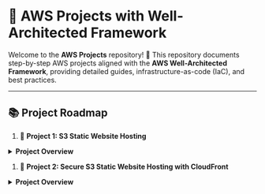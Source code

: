 # 🚀 AWS Projects with Well-Architected Framework

Welcome to the **AWS Projects** repository! 🎯 This repository documents step-by-step AWS projects aligned with the **AWS Well-Architected Framework**, providing detailed guides, infrastructure-as-code (IaC), and best practices.

---

## 📚 Project Roadmap

1. 🔽 **Project 1: S3 Static Website Hosting**  
<details>
<summary><strong>Project Overview</strong></summary>

### 🚀 **Project Overview**
In this project, we build a **static website** hosted on **Amazon S3**, accessible via a public endpoint.

---

### 📝 **1.1 Create Your S3 Static Website**
*Reference: [Enabling website hosting](https://docs.aws.amazon.com/AmazonS3/latest/userguide/EnableWebsiteHosting.html).*

1. **Access the S3 Console**
   - Sign in to the [AWS Management Console](https://console.aws.amazon.com/s3/).
   - In the left navigation pane, choose **General purpose buckets**.

2. **Create Your Bucket**
   - Give your bucket a unique name and create it with **Default** values. Do not change anything for now.

3. **Enable Static Website Hosting**
   - Go to the **Properties** tab of the bucket.
   - Under **Static website hosting**, choose **Edit**.
   - Select **Use this bucket to host a website**.
   - Under **Static website hosting**, toggle **Enable**.

4. **Configure Index and Error Documents**
   - **Index Document:** Enter the file name of the index document, typically `index.html`.  
   - **Error Document (Optional):** Enter the name of your custom error page, typically `error.html`.

5. **Upload Your Website Files**
   - Upload your `index.html` and `error.html` files into the bucket.
   - Example files: [Configuring an index document](https://docs.aws.amazon.com/AmazonS3/latest/userguide/IndexDocumentSupport.html).

---

### 🔐 **1.2 Setting Permissions for Website Access**
*Reference: [Blocking public access to S3 storage](https://docs.aws.amazon.com/AmazonS3/latest/userguide/access-control-block-public-access.html).*

By default, Amazon S3 blocks public access to your account and buckets. To host a static website, you must adjust these settings:

1. Sign in to the [Amazon S3 console](https://console.aws.amazon.com/s3/).
2. In the **Buckets** list, select the bucket configured for static website hosting.
3. Go to the **Permissions** tab.
4. Under **Block public access (bucket settings)**, click **Edit**.
5. Uncheck **Block all public access** and choose **Save changes**.

⚠️ **Warning:**  
Disabling Block Public Access allows anyone on the internet to access your bucket. Make sure you understand the security implications before proceeding.

---

### 📜 **1.3 Add a Bucket Policy for Public Access**

To make the objects in your bucket publicly readable, you need to apply a bucket policy that grants `s3:GetObject` permission.

1. In the **S3 console**, navigate to the **Permissions** tab of your bucket.
2. Under **Bucket Policy**, click **Edit**.
3. Paste the following bucket policy, replacing `your-bucket-name` with your actual bucket name:

```json
{
    "Version": "2012-10-17",
    "Statement": [
        {
            "Sid": "PublicReadGetObject",
            "Effect": "Allow",
            "Principal": "*",
            "Action": [
                "s3:GetObject"
            ],
            "Resource": [
                "arn:aws:s3:::your-bucket-name/*"
            ]
        }
    ]
}
```

### 📜 **Step 3: Click the URL**
   - Your website URL is under the **Proporties** tab of your S3 Bucket under **Static Website**  
---
</details>

1. 🔽 **Project 2: Secure S3 Static Website Hosting with CloudFront**
<details>
<summary><strong>Project Overview</strong></summary>
   
### 📝 **1.1 Create Your S3 Static Website**
*Reference: [Enabling website hosting](https://docs.aws.amazon.com/AmazonS3/latest/userguide/EnableWebsiteHosting.html).*

1. **Access the S3 Console**
   - Sign in to the [AWS Management Console](https://console.aws.amazon.com/s3/).
   - In the left navigation pane, choose **General purpose buckets**.

2. **Create Your Bucket**
   - Give your bucket a unique name and create it with **Default** values. Do not change anything for now.

3. **Enable Static Website Hosting**
   - Go to the **Properties** tab of the bucket.
   - Under **Static website hosting**, choose **Edit**.
   - Select **Use this bucket to host a website**.
   - Under **Static website hosting**, toggle **Enable**.

4. **Configure Index and Error Documents**
   - **Index Document:** Enter the file name of the index document, typically `index.html`.  
   - **Error Document (Optional):** Enter the name of your custom error page, typically `error.html`.

5. **Upload Your Website Files**
   - Upload your `index.html` and `error.html` files into the bucket.
   - Example files: [Configuring an index document](https://docs.aws.amazon.com/AmazonS3/latest/userguide/IndexDocumentSupport.html).
### 📝 **1.2 Go to the CloudFront and Create a Distributaion**
   - Select your **Origin domain** as your S3 bucket
   - Select **Origin access** as **Origin access control settings (recommended)**
   - Click **Create New OAC**
      - Create a new OAC with default values.
   - Go under **Web Application Firewall (WAF)**, and **Do not enable security protections** since this is only educational purpose.
   - Go under **Settings** and set your **Default root object - optional** as **index.html**
   - **Create** your distribution.
   - **Copy Policy** for The S3 bucket policy. 

### 📝 **1.3 Go to the S3 Bucket Policy**
   - **Edit bucket policy**
   - Paste the provided policy, and **Save Changes**
     
### 📝 **1.4 Test your Access**
   - Go Under CloudFront **Distributions**
   - Type your **Distribution domain name** into the browser, either only Distribution domain name or Distribution domain name/index.html should work.
   - Go Under S3 Bucket, and see that does not work

1. 🔽 **Project 3: Connect your GitHub Actions with AWS using OIDC**  
<details>
<summary><strong>Project Overview</strong></summary>

[AWS: Use IAM roles to connect GitHub Actions]([https://aws.amazon.com/blogs/security/use-iam-roles-to-connect-github-actions-to-actions-in-aws/](https://aws.amazon.com/blogs/security/use-iam-roles-to-connect-github-actions-to-actions-in-aws/))

### 1. Create an OIDC Identity Provider in AWS
1. Sign in to the AWS Management Console.
2. Open the **IAM** service.
3. In the left navigation pane, choose **Identity Providers**.
4. Select **Add Provider** and set the following:
   - **Provider Type:** OpenID Connect
   - **Provider URL:** `https://token.actions.githubusercontent.com`
   - **Audience:** `sts.amazonaws.com`
5. Click **Add Provider**.

### 2. Create an IAM Role for GitHub Actions
1. Go to the **IAM** > **Identity providers** > **token.actions.githubusercontent.com**
2. Click **Assing Role** and choose **Create a new Role** .
3. Select **Web Identity**. 
4. Select the identity provider created earlier.
5. Under **Audience**, choose `sts.amazonaws.com`.
6. Select your **GitHub organization**.
7. Select your **GitHub repository** if you want.
8. Attach policies required for your GitHub Actions workflow, for this example I will create a S3 static website, so I will give **AmazonS3FullAccess**.
9. Give a **Role name** to this role. 
10. AWS will create a **Trust policy** for that role, so you do not need to update that information. 

### 3. Update GitHub Actions Workflow
1. Create a GitHub repository, and make sure it matches with the **GitHub repository** that provided in the AWS IAM. 
2. In your GitHub repository, click **Action**.
3. Click **Configure** under **Simple workflow**.
4. It will create a **.github/workflows/blank.yml** file automaticly, you can create your own workflows folder, and yaml file as well.
5. Change the **blank.yml** to **main.yml**
6. Add the following permissions and AWS credentials setup in your workflow YAML:

```yaml
# This is a basic workflow to help you get started with Actions
name:Connect to an AWS role from a GitHub repository

# Controls when the action will run. Invokes the workflow on push events but only for the main branch
on:
  push:
    branches: [ main ]
  pull_request:
    branches: [ main ]

env:
  
  AWS_REGION : <"us-east-1"> #Change to reflect your Region

# Permission can be added at job level or workflow level    
permissions:
      id-token: write   # This is required for requesting the JWT
      contents: read    # This is required for actions/checkout
jobs:
  AssumeRoleAndCallIdentity:
    runs-on: ubuntu-latest
    steps:
      - name: Git clone the repository
        uses: actions/checkout@v3
      - name: configure aws credentials
        uses: aws-actions/configure-aws-credentials@v1.7.0
        with:
          role-to-assume: <arn:aws:iam::111122223333:role/GitHubAction-AssumeRoleWithAction> #change to reflect your IAM role’s ARN
          role-session-name: GitHub_to_AWS_via_FederatedOIDC
          aws-region: ${{ env.AWS_REGION }}
      # Hello from AWS: WhoAmI
      - name: Sts GetCallerIdentity
        run: |
          aws sts get-caller-identity
```

AWS_REGION: Enter the AWS Region for your AWS resources.
role-to-assume: Replace the ARN with the ARN of the AWS GitHubAction role that you created previously.

### 4. Run your workflow


